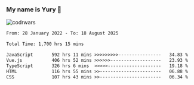 ### My name is Yury 👋 
![codrwars](https://www.codewars.com/users/litury/badges/micro) 


<!--START_SECTION:waka-->

```txt
From: 28 January 2022 - To: 18 August 2025

Total Time: 1,700 hrs 15 mins

JavaScript       592 hrs 11 mins >>>>>>>>>----------------   34.83 %
Vue.js           406 hrs 52 mins >>>>>>-------------------   23.93 %
TypeScript       326 hrs 6 mins  >>>>>--------------------   19.18 %
HTML             116 hrs 55 mins >>-----------------------   06.88 %
CSS              107 hrs 43 mins >>-----------------------   06.34 %
```

<!--END_SECTION:waka-->

